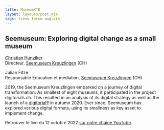 ```yaml
---
title: MuseumXTD
layout: layouts/post.njk
tags: liens forum anglais
---
```

## Seemuseum: Exploring digital change as a small museum

[Christian Hunziker](https://www.linkedin.com/in/hunzikerchristian/?originalSubdomain=ch)   
Directeur, [Seemuseum Kreuzlingen](https://seemuseum.ch/) (CH)

Julian Fitze  
Responsable Education et médiation, [Seemuseum Kreuzlingen](https://seemuseum.ch/) (CH)

2019, the Seemuseum Kreuzlingen embarked on a journey of digital transformation: As smallest of eight museums, it participated in the project digitorials.ch. This resulted in an analysis of its digital strategy as well as the launch of a [digitorial®](https://jura.seemuseum.ch/) in autumn 2020. Ever since, Seemuseum has explored various digital formats, using its smallness as key asset to implement change.  

  
Retrouver le live du 12 octobre 2022 [sur notre chaîne YouTube](https://www.youtube.com/channel/UCTZJM5WsXDkH8QgMdACUNyw).  